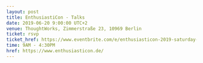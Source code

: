 ```yaml
---
layout: post
title: EnthusiastiCon - Talks
date: 2019-06-20 9:00:00 UTC+2
venue: ThoughtWorks, Zimmerstraße 23, 10969 Berlin
ticket: rsvp
ticket_href: https://www.eventbrite.com/e/enthusiasticon-2019-saturday-talks-tickets-61524400137
time: 9AM - 4:30PM
href: https://www.enthusiasticon.de/
---
```

